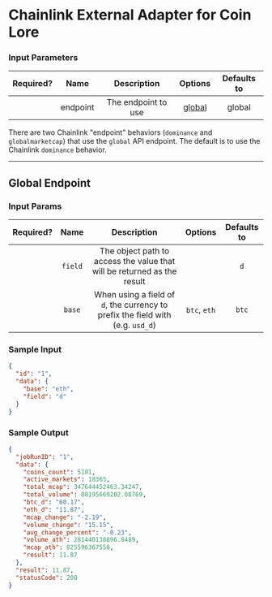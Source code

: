 # Chainlink External Adapter for Coin Lore

### Input Parameters

| Required? |   Name   |     Description     |          Options           | Defaults to |
| :-------: | :------: | :-----------------: | :------------------------: | :---------: |
|           | endpoint | The endpoint to use | [global](#Global-Endpoint) |   global    |

There are two Chainlink "endpoint" behaviors (`dominance` and `globalmarketcap`) that use the `global` API endpoint.
The default is to use the Chainlink `dominance` behavior.

---

## Global Endpoint

### Input Params

| Required? |  Name   |                                   Description                                   |   Options    | Defaults to |
| :-------: | :-----: | :-----------------------------------------------------------------------------: | :----------: | :---------: |
|           | `field` |     The object path to access the value that will be returned as the result     |              |     `d`     |
|           | `base`  | When using a field of `d`, the currency to prefix the field with (e.g. `usd_d`) | `btc`, `eth` |    `btc`    |

### Sample Input

```json
{
  "id": "1",
  "data": {
    "base": "eth",
    "field": "d"
  }
}
```

### Sample Output

```json
{
  "jobRunID": "1",
  "data": {
    "coins_count": 5101,
    "active_markets": 18365,
    "total_mcap": 347644452463.34247,
    "total_volume": 88195669202.08769,
    "btc_d": "60.17",
    "eth_d": "11.87",
    "mcap_change": "-2.19",
    "volume_change": "15.15",
    "avg_change_percent": "-0.23",
    "volume_ath": 281440138896.8489,
    "mcap_ath": 825596367558,
    "result": 11.87
  },
  "result": 11.87,
  "statusCode": 200
}
```
